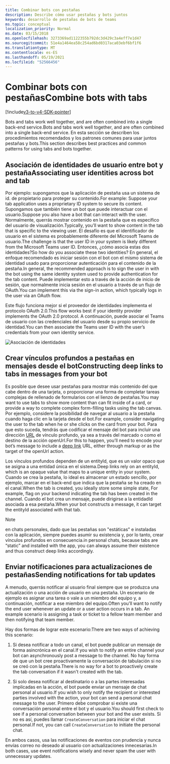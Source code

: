 ```yaml
---
title: Combinar bots con pestañas
description: Describe cómo usar pestañas y bots juntos
keywords: desarrollo de pestañas de bots de teams
ms.topic: conceptual
localization_priority: Normal
ms.date: 03/15/2018
ms.openlocfilehash: 3273369ad1122355b792dc3d429c3a4eff7e1d47
ms.sourcegitcommit: 51e4a1464ea58c254ad6bd0317aca03ebf6bf1f6
ms.translationtype: MT
ms.contentlocale: es-ES
ms.lasthandoff: 05/19/2021
ms.locfileid: "52566456"
---
```

# <a name="combine-bots-with-tabs"></a><span data-ttu-id="72d00-104">Combinar bots con pestañas</span><span class="sxs-lookup"><span data-stu-id="72d00-104">Combine bots with tabs</span></span>

[!include[v3-to-v4-SDK-pointer](~/includes/v3-to-v4-pointer-bots.md)]

<span data-ttu-id="72d00-105">Bots and tabs work well together, and are often combined into a single back-end service.</span><span class="sxs-lookup"><span data-stu-id="72d00-105">Bots and tabs work well together, and are often combined into a single back-end service.</span></span> <span data-ttu-id="72d00-106">En esta sección se describen los procedimientos recomendados y los patrones comunes para usar juntos pestañas y bots.</span><span class="sxs-lookup"><span data-stu-id="72d00-106">This section describes best practices and common patterns for using tabs and bots together.</span></span>

## <a name="associating-user-identities-across-bot-and-tab"></a><span data-ttu-id="72d00-107">Asociación de identidades de usuario entre bot y pestaña</span><span class="sxs-lookup"><span data-stu-id="72d00-107">Associating user identities across bot and tab</span></span>

<span data-ttu-id="72d00-108">Por ejemplo: supongamos que la aplicación de pestaña usa un sistema de id. de propietario para proteger su contenido.</span><span class="sxs-lookup"><span data-stu-id="72d00-108">For example: Suppose your tab application uses a proprietary ID system to secure its content.</span></span> <span data-ttu-id="72d00-109">Supongamos que también tiene un bot que puede interactuar con el usuario.</span><span class="sxs-lookup"><span data-stu-id="72d00-109">Suppose you also have a bot that can interact with the user.</span></span> <span data-ttu-id="72d00-110">Normalmente, querrás mostrar contenido en la pestaña que es específico del usuario de visualización.</span><span class="sxs-lookup"><span data-stu-id="72d00-110">Typically, you’ll want to show content in the tab that is specific to the viewing user.</span></span> <span data-ttu-id="72d00-111">El desafío es que el identificador de usuario en el sistema es probablemente diferente del Microsoft Teams de usuario.</span><span class="sxs-lookup"><span data-stu-id="72d00-111">The challenge is that the user ID in your system is likely different from the Microsoft Teams user ID.</span></span> <span data-ttu-id="72d00-112">Entonces, ¿cómo asocia estas dos identidades?</span><span class="sxs-lookup"><span data-stu-id="72d00-112">So how do you associate these two identities?</span></span>
<span data-ttu-id="72d00-113">En general, el enfoque recomendado es iniciar sesión con el bot con el mismo sistema de identidad usado para proporcionar autenticación para el contenido de la pestaña.</span><span class="sxs-lookup"><span data-stu-id="72d00-113">In general, the recommended approach is to sign the user in with the bot using the same identity system used to provide authentication for the tab content.</span></span> <span data-ttu-id="72d00-114">Puede implementar esto a través de la acción de inicio de sesión, que normalmente inicia sesión en el usuario a través de un flujo de OAuth.</span><span class="sxs-lookup"><span data-stu-id="72d00-114">You can implement this via the sign-in action, which typically logs in the user via an OAuth flow.</span></span>

<span data-ttu-id="72d00-115">Este flujo funciona mejor si el proveedor de identidades implementa el protocolo OAuth 2.0.</span><span class="sxs-lookup"><span data-stu-id="72d00-115">This flow works best if your identity provider implements the OAuth 2.0 protocol.</span></span> <span data-ttu-id="72d00-116">A continuación, puede asociar el Teams de usuario con las credenciales del usuario desde su propio servicio de identidad.</span><span class="sxs-lookup"><span data-stu-id="72d00-116">You can then associate the Teams user ID with the user’s credentials from your own identity service.</span></span>

   ![Asociación de identidades](~/assets/images/bots/associating_contexts.png)

## <a name="constructing-deep-links-to-tabs-in-messages-from-your-bot"></a><span data-ttu-id="72d00-118">Crear vínculos profundos a pestañas en mensajes desde el bot</span><span class="sxs-lookup"><span data-stu-id="72d00-118">Constructing deep links to tabs in messages from your bot</span></span>

<span data-ttu-id="72d00-119">Es posible que desee usar pestañas para mostrar más contenido del que cabe dentro de una tarjeta, o proporcionar una forma de completar tareas complejas de rellenado de formularios con el lienzo de pestañas.</span><span class="sxs-lookup"><span data-stu-id="72d00-119">You may want to use tabs to show more content than can fit inside of a card, or provide a way to complete complex form-filling tasks using the tab canvas.</span></span> <span data-ttu-id="72d00-120">Por ejemplo, considere la posibilidad de navegar al usuario a la pestaña cuando haga clic en la tarjeta desde el bot.</span><span class="sxs-lookup"><span data-stu-id="72d00-120">For example, consider navigating the user to the tab when he or she clicks on the card from your bot.</span></span> <span data-ttu-id="72d00-121">Para que esto suceda, tendrás que codificar el mensaje del bot para incluir una dirección [URL](~/concepts/build-and-test/deep-links.md) de vínculo profundo, ya sea a través del marcado o como el destino de la acción openUrl.</span><span class="sxs-lookup"><span data-stu-id="72d00-121">For this to happen, you’ll need to encode your bot’s message to include a [deep link](~/concepts/build-and-test/deep-links.md) URL, either through markup or as the target of the openUrl action.</span></span>

<span data-ttu-id="72d00-122">Los vínculos profundos dependen de un entityId, que es un valor opaco que se asigna a una entidad única en el sistema.</span><span class="sxs-lookup"><span data-stu-id="72d00-122">Deep links rely on an entityId, which is an opaque value that maps to a unique entity in your system.</span></span> <span data-ttu-id="72d00-123">Cuando se crea la pestaña, lo ideal es almacenar un estado sencillo, por ejemplo, marcar en el back-end que indica que la pestaña se ha creado en el canal.</span><span class="sxs-lookup"><span data-stu-id="72d00-123">When the tab is created, you ideally store some simple state, For example, flag on your backend indicating the tab has been created in the channel.</span></span> <span data-ttu-id="72d00-124">Cuando el bot crea un mensaje, puede dirigirse a la entidadId asociada a esa pestaña.</span><span class="sxs-lookup"><span data-stu-id="72d00-124">When your bot constructs a message, it can target the entityId associated with that tab.</span></span>

> [!NOTE]
> <span data-ttu-id="72d00-125">en chats personales, dado que las pestañas son "estáticas" e instaladas con la aplicación, siempre puedes asumir su existencia y, por lo tanto, crear vínculos profundos en consecuencia.</span><span class="sxs-lookup"><span data-stu-id="72d00-125">in personal chats, because tabs are “static” and installed with the app, you can always assume their existence and thus construct deep links accordingly.</span></span>

## <a name="sending-notifications-for-tab-updates"></a><span data-ttu-id="72d00-126">Enviar notificaciones para actualizaciones de pestañas</span><span class="sxs-lookup"><span data-stu-id="72d00-126">Sending notifications for tab updates</span></span>

<span data-ttu-id="72d00-127">A menudo, querrás notificar al usuario final siempre que se produzca una actualización o una acción de usuario en una pestaña. Un escenario de ejemplo es asignar una tarea o vale a un miembro del equipo y, a continuación, notificar a ese miembro del equipo.</span><span class="sxs-lookup"><span data-stu-id="72d00-127">Often you’ll want to notify the end user whenever an update or a user action occurs in a tab. An example scenario is assigning a task or ticket to a fellow team member and then notifying that team member.</span></span>

<span data-ttu-id="72d00-128">Hay dos formas de lograr este escenario:</span><span class="sxs-lookup"><span data-stu-id="72d00-128">There are two ways of achieving this scenario:</span></span>

1. <span data-ttu-id="72d00-129">Si desea notificar a todo un canal, el bot puede publicar un mensaje de forma asincrónica en el canal.</span><span class="sxs-lookup"><span data-stu-id="72d00-129">If you wish to notify an entire channel your bot can asynchronously post a message to the channel.</span></span> <span data-ttu-id="72d00-130">No hay forma de que un bot cree proactivamente la conversación de tabulación si no se creó con la pestaña.</span><span class="sxs-lookup"><span data-stu-id="72d00-130">There is no way for a bot to proactively create the tab conversation if it wasn't created with the tab.</span></span>

2. <span data-ttu-id="72d00-131">Si solo desea notificar al destinatario o a las partes interesadas implicadas en la acción, el bot puede enviar un mensaje de chat personal al usuario.</span><span class="sxs-lookup"><span data-stu-id="72d00-131">If you wish to only notify the recipient or interested parties involved with the action, your bot can send a personal chat message to the user.</span></span> <span data-ttu-id="72d00-132">Primero debe comprobar si existe una conversación personal entre el bot y el usuario.</span><span class="sxs-lookup"><span data-stu-id="72d00-132">You should first check to see if a personal conversation between your bot and the user exists.</span></span> <span data-ttu-id="72d00-133">Si no es así, puedes llamar `CreateConversation` para iniciar el chat personal.</span><span class="sxs-lookup"><span data-stu-id="72d00-133">If not, you can call `CreateConversation` to initiate the personal chat.</span></span>

<span data-ttu-id="72d00-134">En ambos casos, usa las notificaciones de eventos con prudencia y nunca envías correo no deseado al usuario con actualizaciones innecesarias.</span><span class="sxs-lookup"><span data-stu-id="72d00-134">In both cases, use event notifications wisely and never spam the user with unnecessary updates.</span></span>
